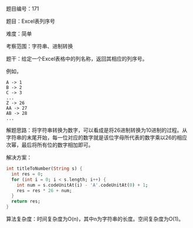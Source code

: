 题目编号：171

题目：Excel表列序号

难度：简单

考察范围：字符串、进制转换

题干：给定一个Excel表格中的列名称，返回其相应的列序号。

例如，

    A -> 1
    B -> 2
    C -> 3
    ...
    Z -> 26
    AA -> 27
    AB -> 28 
    ...

解题思路：将字符串转换为数字，可以看成是将26进制转换为10进制的过程。从字符串的末尾开始，每一位对应的数字就是该位字母所代表的数字乘以26的相应次幂，最后将所有位的数字相加即可。

解决方案：

```dart
int titleToNumber(String s) {
  int res = 0;
  for (int i = 0; i < s.length; i++) {
    int num = s.codeUnitAt(i) - 'A'.codeUnitAt(0) + 1;
    res = res * 26 + num;
  }
  return res;
}
```

算法复杂度：时间复杂度为O(n)，其中n为字符串的长度。空间复杂度为O(1)。